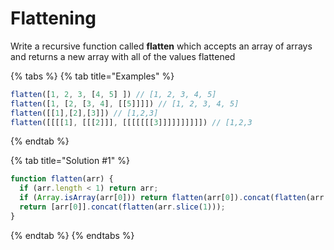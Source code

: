 # Flattening

Write a recursive function called **flatten** which accepts an array of arrays and returns a new array with all of the values flattened

{% tabs %}
{% tab title="Examples" %}
```javascript
flatten([1, 2, 3, [4, 5] ]) // [1, 2, 3, 4, 5]
flatten([1, [2, [3, 4], [[5]]]]) // [1, 2, 3, 4, 5]
flatten([[1],[2],[3]]) // [1,2,3]
flatten([[[[1], [[[2]]], [[[[[[[3]]]]]]]]]]) // [1,2,3
```
{% endtab %}

{% tab title="Solution \#1" %}
```javascript
function flatten(arr) {
  if (arr.length < 1) return arr;
  if (Array.isArray(arr[0])) return flatten(arr[0]).concat(flatten(arr.slice(1)));
  return [arr[0]].concat(flatten(arr.slice(1)));
}
```
{% endtab %}
{% endtabs %}

